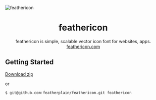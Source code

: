 ![feathericon](https://raw.githubusercontent.com/featherplain/feathericon/master/docs/ogpimage.png "title")

<h1 style="text-align: center; border-bottom: none;">feathericon</h1>

<div style="text-align: center;">feathericon is simple, scalable vector icon font for websites, apps.<br/>
<a href="http://feathericon.com/">feathericon.com</a></div>



## Getting Started
[Download zip](https://github.com/featherplain/feathericon/archive/master.zip) 

or 

```
$ git@github.com:featherplain/feathericon.git feathericon
```
